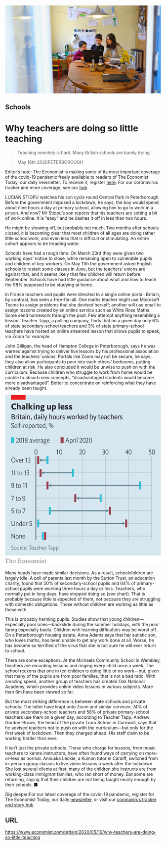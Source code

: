 ![](./images/20200516_BRP005_0.jpg)

## Schools

# Why teachers are doing so little teaching

> Teaching remotely is hard. Many British schools are barely trying

> May 16th 2020PETERBOROUGH

Editor’s note: The Economist is making some of its most important coverage of the covid-19 pandemic freely available to readers of The Economist Today, our daily newsletter. To receive it, register [here](https://www.economist.com//newslettersignup). For our coronavirus tracker and more coverage, see our [hub](https://www.economist.com//coronavirus)

LUCIAN STIOPU watches his son cycle round Central Park in Peterborough. Before the government imposed a lockdown, he says, the boy would spend about nine hours a day at primary school, allowing him to go to work in a prison. And now? Mr Stiopu’s son reports that his teachers are setting a bit of work online. It is “easy” and he dashes it off in less than two hours.

He might be showing off, but probably not much. Two months after schools closed, it is becoming clear that most children of all ages are doing rather little schoolwork, and even less that is difficult or stimulating. An entire cohort appears to be treading water.

Schools have had a rough time. On March 23rd they were given two working days’ notice to close, while remaining open to vulnerable pupils and children of key workers. On May 11th the government asked English schools to restart some classes in June, but the teachers’ unions are against that, and it seems likely that few children will return before September. Schools have had little guidance about what and how to teach the 98% supposed to be studying at home.

In France teachers and pupils were directed to a single online portal. Britain, by contrast, has seen a free-for-all. One maths teacher might use Microsoft Teams to assign problems that she devised herself; another will use email to assign lessons created by an online service such as White Rose Maths. Some send homework through the post. Few attempt anything resembling a lesson. Teacher Tapp, a polling company, finds that on a given day only 6% of state secondary-school teachers and 3% of state primary-school teachers have hosted an online streamed lesson that allows pupils to speak, via Zoom for example.

John Gilligan, the head of Hampton College in Peterborough, says he was warned against trying to deliver live lessons by his professional association and the teachers’ unions. Portals like Zoom may not be secure, he says; they also allow participants to peer into each others’ bedrooms, putting children at risk. He also concluded it would be unwise to push on with the curriculum. Because children who struggle to work from home would be unable to absorb new concepts, “disadvantaged students would become more disadvantaged”. Better to concentrate on reinforcing what they have already been taught.

![](./images/20200516_BRC584.png)

Many heads have made similar decisions. As a result, schoolchildren are largely idle. A poll of parents last month by the Sutton Trust, an education charity, found that 50% of secondary-school pupils and 64% of primary-school pupils were working three hours a day or less. Teachers, who normally put in long days, have stopped doing so (see chart). That is probably because little is expected of them, not because they are struggling with domestic obligations. Those without children are working as little as those with.

This is probably harming pupils. Studies show that young children—especially poor ones—backslide during the summer holidays, with the poor faring especially badly. Children with learning difficulties may be worst off. On a Peterborough housing estate, Anna Adams says that her autistic son, who loves maths, has been unable to get any work done at all. Worse, he has become so terrified of the virus that she is not sure he will ever return to school.

There are some exceptions. At the Michaela Community School in Wembley, teachers are recording lessons and ringing every child once a week. The school reckons that one in ten children is doing little or no work—but, given that many of the pupils are from poor families, that is not a bad ratio. With amazing speed, another group of teachers has created Oak National Academy, which provides online video lessons in various subjects. More than 6m have been viewed so far.

But the most striking difference is between state schools and private schools. The latter have leapt onto Zoom and similar services: 74% of private secondary-school teachers and 58% of private primary-school teachers use them on a given day, according to Teacher Tapp. Andrew Gordon-Brown, the head of the private Truro School in Cornwall, says that he advised teachers not to push on with the curriculum—but only for the first week of lockdown. Then they charged ahead. His staff claim to be working harder than ever.

It isn’t just the private schools. Those who charge for lessons, from music teachers to karate instructors, have often found ways of carrying on more-or-less as normal. Anouska Leckie, a Kumon tutor in Cardiff, switched from in-person group classes to live video lessons a week after the lockdown. She lost several clients at first: many of the children she instructs are from working-class immigrant families, who ran short of money. But some are returning, saying that their children are not being taught nearly enough by their schools. ■

Dig deeper:For our latest coverage of the covid-19 pandemic, register for The Economist Today, our daily [newsletter](https://www.economist.com//newslettersignup), or visit our [coronavirus tracker and story hub](https://www.economist.com//coronavirus)

## URL

https://www.economist.com/britain/2020/05/16/why-teachers-are-doing-so-little-teaching
